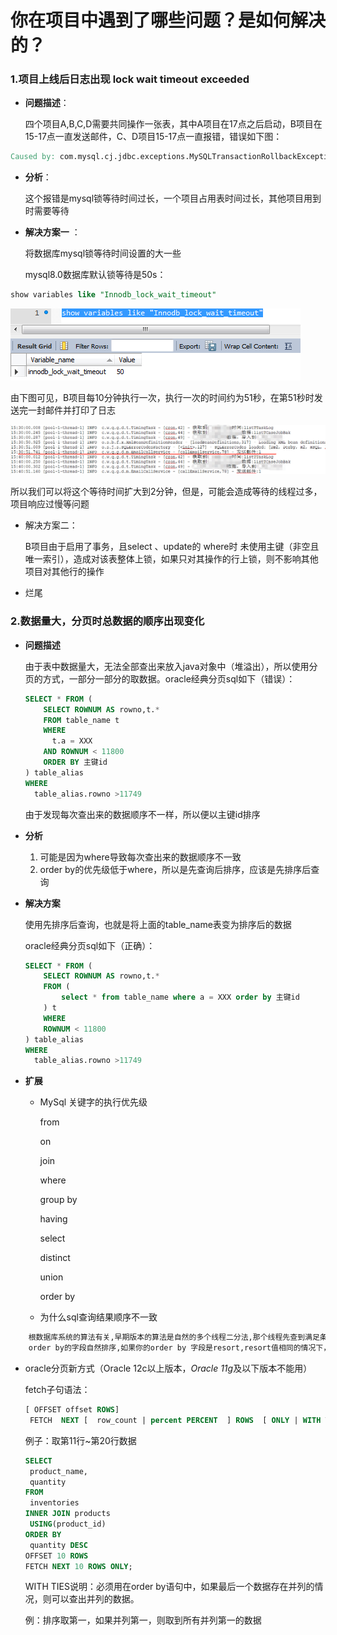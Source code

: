 # 你在项目中遇到了哪些问题？是如何解决的？

### 1.项目上线后日志出现 lock wait timeout exceeded

- **问题描述**：

  四个项目A,B,C,D需要共同操作一张表，其中A项目在17点之后启动，B项目在15-17点一直发送邮件，C、D项目15-17点一直报错，错误如下图：

```verilog
Caused by: com.mysql.cj.jdbc.exceptions.MySQLTransactionRollbackException: Lock wait timeout exceeded; try restarting transaction
```

- **分析**：

  这个报错是mysql锁等待时间过长，一个项目占用表时间过长，其他项目用到时需要等待

- **解决方案一** ：

  将数据库mysql锁等待时间设置的大一些

  mysql8.0数据库默认锁等待是50s：

```sql
show variables like "Innodb_lock_wait_timeout"
```

![](..\img\项目问题及解决方案\155963742.jpg)

由下图可见，B项目每10分钟执行一次，执行一次的时间约为51秒，在第51秒时发送完一封邮件并打印了日志

![](..\img\项目问题及解决方案\1559638281(1).jpg)

所以我们可以将这个等待时间扩大到2分钟，但是，可能会造成等待的线程过多，项目响应过慢等问题

- 解决方案二：

  B项目由于启用了事务，且select 、update的 where时 未使用主键（非空且唯一索引），造成对该表整体上锁，如果只对其操作的行上锁，则不影响其他项目对其他行的操作
  
- 烂尾



### 2.数据量大，分页时总数据的顺序出现变化

- **问题描述**

  由于表中数据量大，无法全部查出来放入java对象中（堆溢出），所以使用分页的方式，一部分一部分的取数据。oracle经典分页sql如下（错误）：

  ```sql
  SELECT * FROM (
      SELECT ROWNUM AS rowno,t.* 
      FROM table_name t
      WHERE
        t.a = XXX
      AND ROWNUM < 11800 
      ORDER BY 主键id 
  ) table_alias
  WHERE
    table_alias.rowno >11749
  ```

  由于发现每次查出来的数据顺序不一样，所以便以主键id排序

- **分析**

  1. 可能是因为where导致每次查出来的数据顺序不一致
  2. order by的优先级低于where，所以是先查询后排序，应该是先排序后查询

- **解决方案**

  使用先排序后查询，也就是将上面的table_name表变为排序后的数据

  oracle经典分页sql如下（正确）：

  ```sql
  SELECT * FROM (
      SELECT ROWNUM AS rowno,t.* 
      FROM (
          select * from table_name where a = XXX order by 主键id 
      ) t
      WHERE
   	  ROWNUM < 11800 
  ) table_alias
  WHERE
    table_alias.rowno >11749
  ```

  

- **扩展**

  - MySql 关键字的执行优先级

    from  

    on  

    join  

    where  

    group by  

    having  

    select  

    distinct  

    union  

    order by 

  - 为什么sql查询结果顺序不一致


```reStructuredText
	根数据库系统的算法有关,早期版本的算法是自然的多个线程二分法,那个线程先查到满足条件的数据就先输出出来,这样就是乱序的,后期经过改进按照主键自然排序输出。如果order by的值相同，一般是按自然排序，就是首个字符的字母或汉字的发音的首字母的s排序。
	order by的字段自然排序,如果你的order by 字段是resort,resort值相同的情况下，是可能有两种结果，一种就是你列出的随机排序，还有一种就是按主键来排序。这个问题不是固定的，还可能跟你的服务器性能都有关系，如果内存足够大，执行mysql的时候会提供足够大的缓冲池，也可能会出现另一种结果。
```

  - oracle分页新方式（Oracle 12c以上版本，*Oracle 11g*及以下版本不能用）

    [链接]: https://www.yiibai.com/oracle/oracle-fetch.html

    fetch子句语法：

    ```sql
    [ OFFSET offset ROWS]
     FETCH  NEXT [  row_count | percent PERCENT  ] ROWS  [ ONLY | WITH TIES ]
    ```

    例子：取第11行~第20行数据

    ```sql
    SELECT
     product_name,
     quantity
    FROM
     inventories
    INNER JOIN products
     USING(product_id)
    ORDER BY
     quantity DESC 
    OFFSET 10 ROWS 
    FETCH NEXT 10 ROWS ONLY;
    ```

    WITH TIES说明：必须用在order by语句中，如果最后一个数据存在并列的情况，则可以查出并列的数据。

    例：排序取第一，如果并列第一，则取到所有并列第一的数据